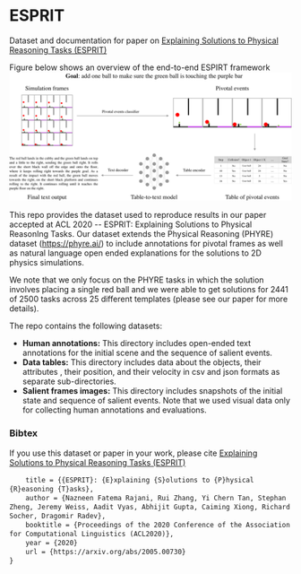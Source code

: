 # ESPRIT
Dataset and documentation for paper on [Explaining Solutions to Physical Reasoning Tasks (ESPRIT)](https://arxiv.org/abs/2005.00730)

Figure below shows an overview of the end-to-end ESPIRT framework
![github-small](esprit_framework.png)


This repo provides the dataset used to reproduce results in our paper accepted at ACL 2020 -- ESPRIT: Explaining Solutions to Physical ReasonIng Tasks.
Our dataset extends the Physical Reasoning (PHYRE) dataset (https://phyre.ai/) to include annotations for pivotal frames as well as natural language open ended explanations for the solutions to 2D physics simulations.

We note that we only focus on the PHYRE tasks in which the solution involves placing a single red ball and we were able to get solutions for 2441 of 2500 tasks across 25 different templates (please see our paper for more details).

The repo contains the following datasets:
- **Human annotations:** This directory includes open-ended text annotations for the initial scene and the sequence of salient events.
- **Data tables:** This directory includes data about the objects, their attributes , their position, and their velocity in csv and json formats as separate sub-directories.
- **Salient frames images:** This directory includes snapshots of the initial state and sequence of salient events. Note that we used visual data only for collecting human annotations and evaluations.

### Bibtex
If you use this dataset or paper in your work, please cite [Explaining Solutions to Physical Reasoning Tasks (ESPRIT)](https://arxiv.org/abs/2005.00730)

```@InProceedings{rajani2020esprit,
    title = {{ESPRIT}: {E}xplaining {S}olutions to {P}hysical {R}easoning {T}asks},
    author = {Nazneen Fatema Rajani, Rui Zhang, Yi Chern Tan, Stephan Zheng, Jeremy Weiss, Aadit Vyas, Abhijit Gupta, Caiming Xiong, Richard Socher, Dragomir Radev},
    booktitle = {Proceedings of the 2020 Conference of the Association for Computational Linguistics (ACL2020)},
    year = {2020}
    url = {https://arxiv.org/abs/2005.00730}
}
```


